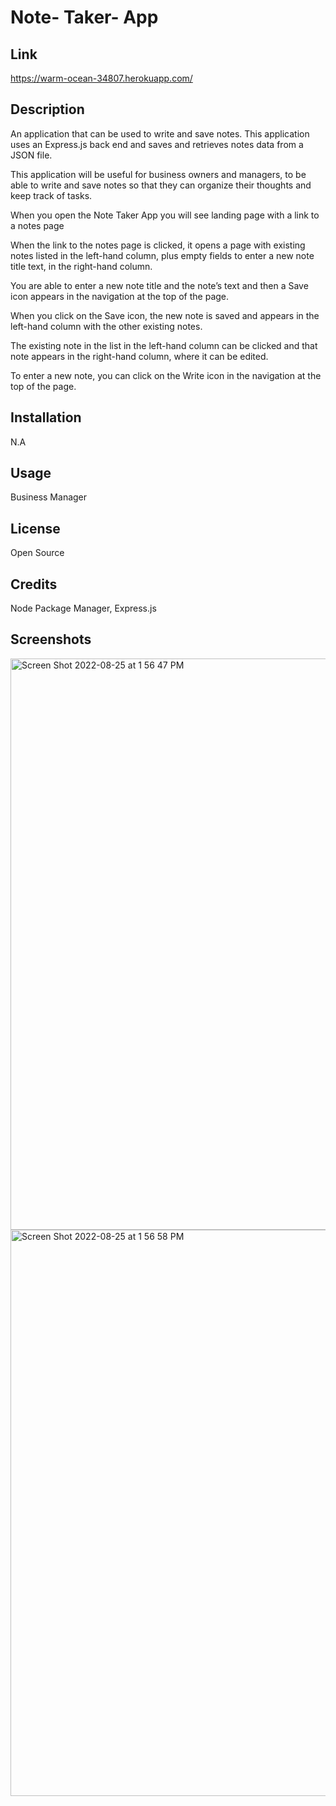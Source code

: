 # Note- Taker- App

## Link 
https://warm-ocean-34807.herokuapp.com/

## Description
An application that can be used to write and save notes. This application uses an Express.js back end and saves and retrieves notes data from a JSON file.

This application will be useful for business owners and managers, to be able to write and save notes so that they can organize their thoughts and keep track of tasks.

When you open the Note Taker App you will see landing page with a link to a notes page

When the link to the notes page is clicked, it opens a page with existing notes listed in the left-hand column, plus empty fields to enter a new note title text, in the right-hand column.

You are able to enter a new note title and the note’s text and then a Save icon appears in the navigation at the top of the page.

When you click on the Save icon, the new note is saved and appears in the left-hand column with the other existing notes. 

The existing note in the list in the left-hand column can be clicked and that note appears in the right-hand column, where it can be edited.

To enter a new note, you can click on the Write icon in the navigation at the top of the page.

## Installation
N.A

## Usage
Business Manager

## License
Open Source

## Credits
Node Package Manager, Express.js

## Screenshots
<img width="914" alt="Screen Shot 2022-08-25 at 1 56 47 PM" src="https://user-images.githubusercontent.com/107077794/186736111-4abdf5bc-6fa9-4d42-8fe8-d53bc1839139.png">


<img width="906" alt="Screen Shot 2022-08-25 at 1 56 58 PM" src="https://user-images.githubusercontent.com/107077794/186736115-c7e9d502-3496-4631-ac33-79e3fb2810f0.png">
